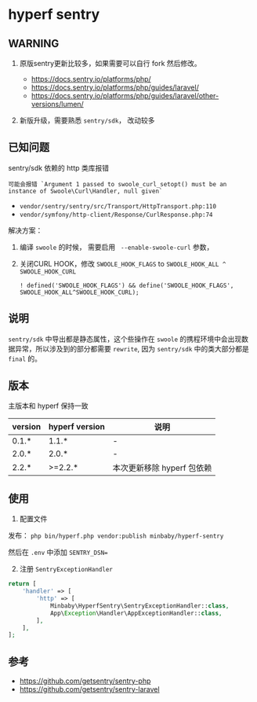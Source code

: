 # hyperf sentry

## WARNING

1. 原版sentry更新比较多，如果需要可以自行 fork 然后修改。

   - https://docs.sentry.io/platforms/php/
   - https://docs.sentry.io/platforms/php/guides/laravel/
   - https://docs.sentry.io/platforms/php/guides/laravel/other-versions/lumen/

2. 新版升级，需要熟悉 `sentry/sdk`， 改动较多

## 已知问题

sentry/sdk 依赖的 http 类库报错

    可能会报错 `Argument 1 passed to swoole_curl_setopt() must be an instance of Swoole\Curl\Handler, null given`
   - `vendor/sentry/sentry/src/Transport/HttpTransport.php:110`
   - `vendor/symfony/http-client/Response/CurlResponse.php:74`
   
解决方案：

1. 编译 `swoole` 的时候， 需要启用 ` --enable-swoole-curl` 参数，
2. 关闭CURL HOOK，修改 `SWOOLE_HOOK_FLAGS` to `SWOOLE_HOOK_ALL ^ SWOOLE_HOOK_CURL`

    ```
    ! defined('SWOOLE_HOOK_FLAGS') && define('SWOOLE_HOOK_FLAGS', SWOOLE_HOOK_ALL^SWOOLE_HOOK_CURL);
    ```

## 说明

`sentry/sdk` 中导出都是静态属性，这个些操作在 `swoole` 的携程环境中会出现数据异常，所以涉及到的部分都需要 `rewrite`, 因为 `sentry/sdk` 中的类大部分都是 `final` 的。

## 版本

主版本和 hyperf 保持一致

|version|hyperf version|说明|
|-|-|-|
|0.1.*|1.1.*|-|
|2.0.*|2.0.*|-|
|2.2.*|>=2.2.*| 本次更新移除 hyperf 包依赖|

## 使用

1. 配置文件

 发布： `php bin/hyperf.php vendor:publish minbaby/hyperf-sentry`
 
 然后在 `.env` 中添加 `SENTRY_DSN=`

2. 注册 `SentryExceptionHandler`

```php
return [
    'handler' => [
        'http' => [
            Minbaby\HyperfSentry\SentryExceptionHandler::class,
            App\Exception\Handler\AppExceptionHandler::class,
        ],
    ],
];
```

## 参考

- https://github.com/getsentry/sentry-php
- https://github.com/getsentry/sentry-laravel